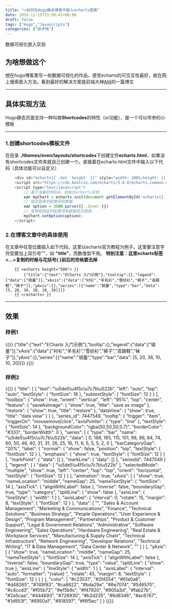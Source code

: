 ```yaml
---
title: "🔥如何在Hugo静态博客中嵌入echarts图表"
date: 2019-11-15T23:50:41+08:00
draft: false
tags: ["Hugo","Javascripts"]
categories: ["技术栈"]
---
```


数据可视化嵌入实验

<!--more-->

## 为啥想做这个

想在hugo博客里写一些数据可视化的作品，感觉echarts的可交互性最好，故在网上搜索嵌入方法。看到最好的解决方案是前端大神[Alili](https://alili.tech/archive/r5ibcpo557h/)的一篇博文

---

## 具体实现方法

Hugo静态页面支持一种叫做**Shortcodes**的特性（or功能），是一个可以传参的小模板

---

### 1.创建shortcodes模板文件

在目录 **./themes/even/layouts/shortcodes**下创建文件**echarts.html**，如果没有shortcodes文件夹就自己创建一个。紧接着在echarts.html文件中输入以下代码（具体功能可以自定义）

```javascript
    <div id="echarts{{ .Get `height` }}" style="width: 100%;height: {{.Get `height`}}px;margin: 0 auto"></div>
    <script src="https://cdn.bootcss.com/echarts/3.8.0/echarts.common.min.js"></script>
    <script type="text/javascript">
        // 基于准备好的dom，初始化echarts实例
        var myChart = echarts.init(document.getElementById('echarts{{ .Get `height` }}'));
        // 指定图表的配置项和数据
        var option = JSON.parse({{ .Inner }})
        // 使用刚指定的配置项和数据显示图表。
        myChart.setOption(option);
    </script>
```
### 2.在博客文章中的具体使用

在文章中任意位置插入如下代码，这里以echarts官方教程为例子。这里要注意字符型要加上双引号""，如 **"title"**，而数值型不用。 **特别注意：这里echarts标签<...>复制的时候与花括号{ }前后的空格要去掉**

```
    {{ <echarts height="500"> }}
        {"title":{"text":"ECharts 入门示例"},"tooltip":{},"legend":{"data":["销量"]},"xAxis":{"data":["衬衫","羊毛衫","雪纺衫","裤子","高跟鞋","袜子"]},"yAxis":{},"series":[{"name":"销量","type":"bar","data": [5, 20, 36, 10, 10, 20]}]}
    {{ </echarts> }}
```

---

## 效果

### 样例1

{{<echarts height="500">}}
    {"title":{"text":"ECharts 入门示例"},"tooltip":{},"legend":{"data":["销量"]},"xAxis":{"data":["衬衫","羊毛衫","雪纺衫","裤子","高跟鞋","袜子"]},"yAxis":{},"series":[{"name":"销量","type":"bar","data": [5, 20, 36, 10, 10, 20]}]}
{{</echarts>}}

### 样例2

{{<echarts height="600">}}
   {
    "title": [
        {
            "text": "\u5de5\u4f5c\u7c7b\u522b",
            "left": "auto",
            "top": "auto",
            "textStyle": {
                "fontSize": 18
            },
            "subtextStyle": {
                "fontSize": 12
            }
        }
    ],
    "toolbox": {
        "show": true,
        "orient": "vertical",
        "left": "95%",
        "top": "center",
        "feature": {
            "saveAsImage": {
                "show": true,
                "title": "save as image"
            },
            "restore": {
                "show": true,
                "title": "restore"
            },
            "dataView": {
                "show": true,
                "title": "data view"
            }
        }
    },
    "series_id": 7447549,
    "tooltip": {
        "trigger": "item",
        "triggerOn": "mousemove|click",
        "axisPointer": {
            "type": "line"
        },
        "textStyle": {
            "fontSize": 14
        },
        "backgroundColor": "rgba(50,50,50,0.7)",
        "borderColor": "#333",
        "borderWidth": 0
    },
    "series": [
        {
            "type": "bar",
            "name": "\u5de5\u4f5c\u7c7b\u522b",
            "data": [
                0,
                168,
                165,
                115,
                101,
                98,
                86,
                84,
                74,
                60,
                50,
                46,
                40,
                31,
                31,
                26,
                25,
                16,
                11,
                6,
                5,
                5,
                5,
                2,
                0
            ],
            "barCategoryGap": "20%",
            "label": {
                "normal": {
                    "show": false,
                    "position": "top",
                    "textStyle": {
                        "fontSize": 12
                    }
                },
                "emphasis": {
                    "show": true,
                    "textStyle": {
                        "fontSize": 12
                    }
                }
            },
            "markPoint": {
                "data": []
            },
            "markLine": {
                "data": []
            },
            "seriesId": 7447549
        }
    ],
    "legend": [
        {
            "data": [
                "\u5de5\u4f5c\u7c7b\u522b"
            ],
            "selectedMode": "multiple",
            "show": true,
            "left": "center",
            "top": "top",
            "orient": "horizontal",
            "textStyle": {
                "fontSize": 12
            }
        }
    ],
    "animation": true,
    "xAxis": [
        {
            "show": true,
            "nameLocation": "middle",
            "nameGap": 25,
            "nameTextStyle": {
                "fontSize": 14
            },
            "axisTick": {
                "alignWithLabel": false
            },
            "inverse": false,
            "boundaryGap": true,
            "type": "category",
            "splitLine": {
                "show": false
            },
            "axisLine": {
                "lineStyle": {
                    "width": 1
                }
            },
            "axisLabel": {
                "interval": 0,
                "rotate": 15,
                "margin": 8,
                "textStyle": {
                    "fontSize": 12
                }
            },
            "data": [
                "",
                "Sales & Account Management",
                "Marketing & Communications",
                "Finance",
                "Technical Solutions",
                "Business Strategy",
                "People Operations",
                "User Experience & Design",
                "Program Management",
                "Partnerships",
                "Product & Customer Support",
                "Legal & Government Relations",
                "Administrative",
                "Software Engineering",
                "Sales Operations",
                "Hardware Engineering",
                "Real Estate & Workplace Services",
                "Manufacturing & Supply Chain",
                "Technical Infrastructure",
                "Network Engineering",
                "Developer Relations",
                "Technical Writing",
                "IT & Data Management",
                "Data Center & Network",
                ""
            ]
        }
    ],
    "yAxis": [
        {
            "show": true,
            "nameLocation": "middle",
            "nameGap": 25,
            "nameTextStyle": {
                "fontSize": 14
            },
            "axisTick": {
                "alignWithLabel": false
            },
            "inverse": false,
            "boundaryGap": true,
            "type": "value",
            "splitLine": {
                "show": true
            },
            "axisLine": {
                "lineStyle": {
                    "width": 1
                }
            },
            "axisLabel": {
                "interval": "auto",
                "formatter": "{value} ",
                "rotate": 45,
                "margin": 8,
                "textStyle": {
                    "fontSize": 12
                }
            }
        }
    ],
    "color": [
        "#c23531",
        "#2f4554",
        "#61a0a8",
        "#d48265",
        "#749f83",
        "#ca8622",
        "#bda29a",
        "#6e7074",
        "#546570",
        "#c4ccd3",
        "#f05b72",
        "#ef5b9c",
        "#f47920",
        "#905a3d",
        "#fab27b",
        "#2a5caa",
        "#444693",
        "#726930",
        "#b2d235",
        "#6d8346",
        "#ac6767",
        "#1d953f",
        "#6950a1",
        "#918597",
        "#f6f5ec"
    ]
}
{{</echarts>}}
